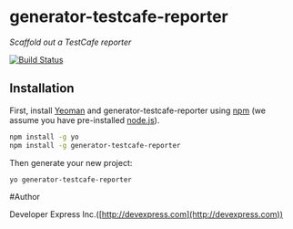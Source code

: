 # generator-testcafe-reporter
*Scaffold out a TestCafe reporter*

[![Build Status](https://api.travis-ci.org/DevExpress/generator-testcafe-reporter.svg)](https://travis-ci.org/DevExpress/generator-testcafe-reporter)


## Installation

First, install [Yeoman](http://yeoman.io) and generator-testcafe-reporter using [npm](https://www.npmjs.com/) (we assume you have pre-installed [node.js](https://nodejs.org/)).

```bash
npm install -g yo
npm install -g generator-testcafe-reporter
```

Then generate your new project:

```bash
yo generator-testcafe-reporter
```

#Author

Developer Express Inc.([http://devexpress.com](http://devexpress.com))
